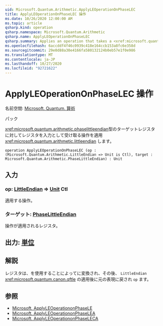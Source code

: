 ```yaml
---
uid: Microsoft.Quantum.Arithmetic.ApplyLEOperationOnPhaseLEC
title: ApplyLEOperationOnPhaseLEC 操作
ms.date: 10/26/2020 12:00:00 AM
ms.topic: article
qsharp.kind: operation
qsharp.namespace: Microsoft.Quantum.Arithmetic
qsharp.name: ApplyLEOperationOnPhaseLEC
qsharp.summary: Applies an operation that takes a <xref:microsoft.quantum.arithmetic.phaselittleendian> register as input on a target register of type <xref:microsoft.quantum.arithmetic.littleendian>.
ms.openlocfilehash: 6accddf4f46c0939c418e164ccb153a8fc6e358d
ms.sourcegitcommit: 29e0d88a30e4166fa580132124b0eb57e1f0e986
ms.translationtype: MT
ms.contentlocale: ja-JP
ms.lasthandoff: 10/27/2020
ms.locfileid: "92721622"
---
```

# <a name="applyleoperationonphaselec-operation"></a>ApplyLEOperationOnPhaseLEC 操作

名前空間: [Microsoft. Quantum. 算術](xref:Microsoft.Quantum.Arithmetic)

パック [](https://nuget.org/packages/)


<xref:microsoft.quantum.arithmetic.phaselittleendian>型のターゲットレジスタに対してレジスタを入力として受け取る操作を適用 <xref:microsoft.quantum.arithmetic.littleendian> します。

```qsharp
operation ApplyLEOperationOnPhaseLEC (op : (Microsoft.Quantum.Arithmetic.LittleEndian => Unit is Ctl), target : Microsoft.Quantum.Arithmetic.PhaseLittleEndian) : Unit
```


## <a name="input"></a>入力

### <a name="op--littleendian--unit-ctl"></a>op: [LittleEndian](xref:Microsoft.Quantum.Arithmetic.LittleEndian) => [Unit](xref:microsoft.quantum.lang-ref.unit) Ctl

適用する操作。


### <a name="target--phaselittleendian"></a>ターゲット: [PhaseLittleEndian](xref:Microsoft.Quantum.Arithmetic.PhaseLittleEndian)

操作が適用されるレジスタ。



## <a name="output--unit"></a>出力: [単位](xref:microsoft.quantum.lang-ref.unit)



## <a name="remarks"></a>解説

レジスタは、を使用することによってに変換され、その後、 `LittleEndian` <xref:microsoft.quantum.canon.qftle> の適用後に元の表現に戻され `op` ます。

## <a name="see-also"></a>参照

- [Microsoft. ApplyLEOperationonPhaseLE](xref:Microsoft.Quantum.Canon.ApplyLEOperationonPhaseLE)
- [Microsoft. ApplyLEOperationonPhaseLEA](xref:Microsoft.Quantum.Canon.ApplyLEOperationonPhaseLEA)
- [Microsoft. ApplyLEOperationonPhaseLECA](xref:Microsoft.Quantum.Canon.ApplyLEOperationonPhaseLECA)